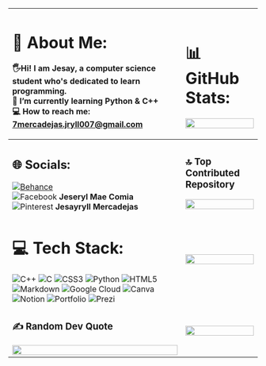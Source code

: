 | <h1 align="left"> 💫 About Me: </h1> <p align="left"> 🖐️Hi! I am Jesay, a computer science student who's dedicated to learn programming. <br> 📖 I’m currently learning Python & C++<br>💻 How to reach me: 7mercadejas.jryll007@gmail.com</p> | <h1 align="left"> 📊 GitHub Stats: </h1> <img src="https://github-readme-stats.vercel.app/api/top-langs/?username=JeserylMae&theme=radical&hide_border=false&include_all_commits=false&count_private=true&layout=compact" width="100%"/> |
| -------- |:------------:|
| <h2 align="left"> 🌐 Socials: </h2> [![Behance](https://img.shields.io/badge/Behance-1769ff?logo=behance&logoColor=white)](https://behance.net/Jesay) <br> ![Facebook](https://img.shields.io/badge/Facebook-%231877F2.svg?logo=Facebook&logoColor=white) <b> Jeseryl Mae Comia </b> <br> ![Pinterest](https://img.shields.io/badge/Pinterest-%23E60023.svg?logo=Pinterest&logoColor=white) <b> Jesayryll Mercadejas </b> | <h3 align="left"> 🔝 Top Contributed Repository </h3> <img src="https://github-contributor-stats.vercel.app/api?username=JeserylMae&limit=5&theme=radical&combine_all_yearly_contributions=true" width="100%"> |
| <h1 align="left"> 💻 Tech Stack: </h1> ![C++](https://img.shields.io/badge/c++-%2300599C.svg?style=for-the-badge&logo=c%2B%2B&logoColor=white) ![C](https://img.shields.io/badge/c-%2300599C.svg?style=for-the-badge&logo=c&logoColor=white) ![CSS3](https://img.shields.io/badge/css3-%231572B6.svg?style=for-the-badge&logo=css3&logoColor=white) ![Python](https://img.shields.io/badge/python-3670A0?style=for-the-badge&logo=python&logoColor=ffdd54) ![HTML5](https://img.shields.io/badge/html5-%23E34F26.svg?style=for-the-badge&logo=html5&logoColor=white) <br> ![Markdown](https://img.shields.io/badge/markdown-%23000000.svg?style=for-the-badge&logo=markdown&logoColor=white) ![Google Cloud](https://img.shields.io/badge/Google%20Cloud-%234285F4.svg?style=for-the-badge&logo=google-cloud&logoColor=white) ![Canva](https://img.shields.io/badge/Canva-%2300C4CC.svg?style=for-the-badge&logo=Canva&logoColor=white) <br> ![Notion](https://img.shields.io/badge/Notion-%23000000.svg?style=for-the-badge&logo=notion&logoColor=white) ![Portfolio](https://img.shields.io/badge/Portfolio-%23000000.svg?style=for-the-badge&logo=firefox&logoColor=#FF7139) ![Prezi](https://img.shields.io/badge/Prezi-%23000000.svg?style=for-the-badge&logo=Prezi&logoColor=white) | <img src="https://github-readme-stats.vercel.app/api?username=JeserylMae&theme=radical&hide_border=false&include_all_commits=false&count_private=true" width="100%"> |
| <h3 align="left"> ✍️ Random Dev Quote </h3> <img src="https://quotes-github-readme.vercel.app/api?type=horizontal&theme=radical" width="100%"/> | <img src="https://github-readme-streak-stats.herokuapp.com/?user=JeserylMae&theme=radical&hide_border=false" width="100%" /> |
